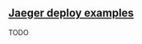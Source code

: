 ## [Jaeger deploy examples](https://github.com/jaegertracing/jaeger-operator/tree/master/deploy/examples)

TODO

